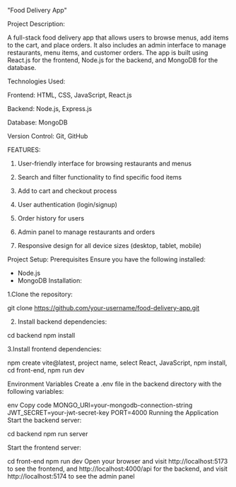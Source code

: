 "Food Delivery App"

Project Description:

A full-stack food delivery app that allows users to browse menus, add items to the cart, and place orders. It also includes an admin interface to manage restaurants, menu items, and customer orders. The app is built using React.js for the frontend, Node.js for the backend, and MongoDB for the database.

Technologies Used:

Frontend: HTML, CSS, JavaScript, React.js

Backend: Node.js, Express.js

Database: MongoDB

Version Control: Git, GitHub

FEATURES:

1. User-friendly interface for browsing restaurants and menus

2. Search and filter functionality to find specific food items

3. Add to cart and checkout process

4. User authentication (login/signup)

5. Order history for users

6. Admin panel to manage restaurants and orders

7. Responsive design for all device sizes (desktop, tablet, mobile)

Project Setup:
Prerequisites
Ensure you have the following installed:

* Node.js
* MongoDB
Installation:

1.Clone the repository:

git clone https://github.com/your-username/food-delivery-app.git

2. Install backend dependencies:

cd backend
npm install

3.Install frontend dependencies:

npm create vite@latest,
project name,
select React, JavaScript,
npm install,
cd front-end,
npm run dev

Environment Variables
Create a .env file in the backend directory with the following variables:

env
Copy code
MONGO_URI=your-mongodb-connection-string
JWT_SECRET=your-jwt-secret-key
PORT=4000
Running the Application
Start the backend server:

cd backend
npm run server

Start the frontend server:

cd front-end
npm run dev
Open your browser and visit http://localhost:5173 to see the frontend, and http://localhost:4000/api for the backend, and visit http://localhost:5174 to see the admin panel

